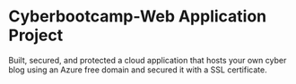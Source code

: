 # Cyberbootcamp-Web Application Project
Built, secured, and protected a cloud application that hosts your own cyber blog using an Azure free domain and secured it with a SSL certificate.
